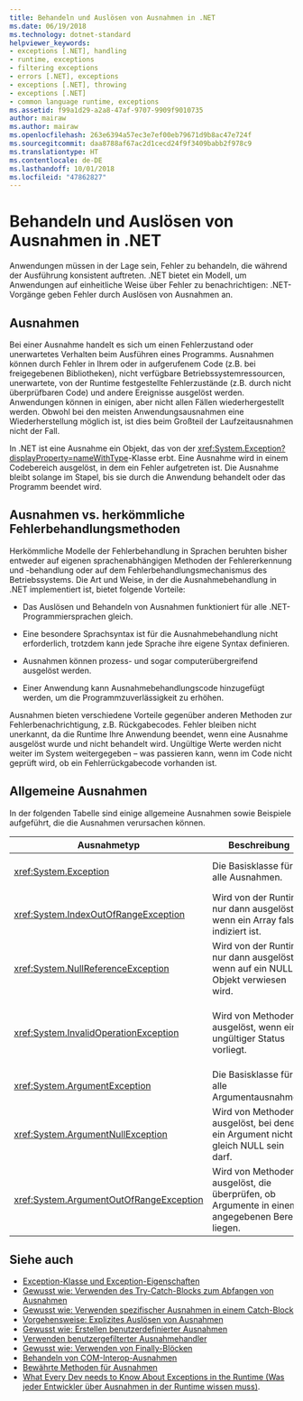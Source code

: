 ```yaml
---
title: Behandeln und Auslösen von Ausnahmen in .NET
ms.date: 06/19/2018
ms.technology: dotnet-standard
helpviewer_keywords:
- exceptions [.NET], handling
- runtime, exceptions
- filtering exceptions
- errors [.NET], exceptions
- exceptions [.NET], throwing
- exceptions [.NET]
- common language runtime, exceptions
ms.assetid: f99a1d29-a2a8-47af-9707-9909f9010735
author: mairaw
ms.author: mairaw
ms.openlocfilehash: 263e6394a57ec3e7ef00eb79671d9b8ac47e724f
ms.sourcegitcommit: daa8788af67ac2d1cecd24f9f3409babb2f978c9
ms.translationtype: HT
ms.contentlocale: de-DE
ms.lasthandoff: 10/01/2018
ms.locfileid: "47862827"
---
```

# <a name="handling-and-throwing-exceptions-in-net"></a>Behandeln und Auslösen von Ausnahmen in .NET

Anwendungen müssen in der Lage sein, Fehler zu behandeln, die während der Ausführung konsistent auftreten.  .NET bietet ein Modell, um Anwendungen auf einheitliche Weise über Fehler zu benachrichtigen: .NET-Vorgänge geben Fehler durch Auslösen von Ausnahmen an.

## <a name="exceptions"></a>Ausnahmen

Bei einer Ausnahme handelt es sich um einen Fehlerzustand oder unerwartetes Verhalten beim Ausführen eines Programms. Ausnahmen können durch Fehler in Ihrem oder in aufgerufenem Code (z.B. bei freigegebenen Bibliotheken), nicht verfügbare Betriebssystemressourcen, unerwartete, von der Runtime festgestellte Fehlerzustände (z.B. durch nicht überprüfbaren Code) und andere Ereignisse ausgelöst werden. Anwendungen können in einigen, aber nicht allen Fällen wiederhergestellt werden. Obwohl bei den meisten Anwendungsausnahmen eine Wiederherstellung möglich ist, ist dies beim Großteil der Laufzeitausnahmen nicht der Fall.

In .NET ist eine Ausnahme ein Objekt, das von der <xref:System.Exception?displayProperty=nameWithType>-Klasse erbt. Eine Ausnahme wird in einem Codebereich ausgelöst, in dem ein Fehler aufgetreten ist. Die Ausnahme bleibt solange im Stapel, bis sie durch die Anwendung behandelt oder das Programm beendet wird.

## <a name="exceptions-vs-traditional-error-handling-methods"></a>Ausnahmen vs. herkömmliche Fehlerbehandlungsmethoden

Herkömmliche Modelle der Fehlerbehandlung in Sprachen beruhten bisher entweder auf eigenen sprachenabhängigen Methoden der Fehlererkennung und -behandlung oder auf dem Fehlerbehandlungsmechanismus des Betriebssystems. Die Art und Weise, in der die Ausnahmebehandlung in .NET implementiert ist, bietet folgende Vorteile:

- Das Auslösen und Behandeln von Ausnahmen funktioniert für alle .NET-Programmiersprachen gleich.

- Eine besondere Sprachsyntax ist für die Ausnahmebehandlung nicht erforderlich, trotzdem kann jede Sprache ihre eigene Syntax definieren.

- Ausnahmen können prozess- und sogar computerübergreifend ausgelöst werden.

- Einer Anwendung kann Ausnahmebehandlungscode hinzugefügt werden, um die Programmzuverlässigkeit zu erhöhen.

Ausnahmen bieten verschiedene Vorteile gegenüber anderen Methoden zur Fehlerbenachrichtigung, z.B. Rückgabecodes. Fehler bleiben nicht unerkannt, da die Runtime Ihre Anwendung beendet, wenn eine Ausnahme ausgelöst wurde und nicht behandelt wird. Ungültige Werte werden nicht weiter im System weitergegeben – was passieren kann, wenn im Code nicht geprüft wird, ob ein Fehlerrückgabecode vorhanden ist.

## <a name="common-exceptions"></a>Allgemeine Ausnahmen

In der folgenden Tabelle sind einige allgemeine Ausnahmen sowie Beispiele aufgeführt, die die Ausnahmen verursachen können.

| Ausnahmetyp | Beschreibung  | Beispiel |
| -------------- | ----------- | ------- |
| <xref:System.Exception> | Die Basisklasse für alle Ausnahmen. | Keines (verwenden Sie eine abgeleitete Klasse dieser Ausnahme). |
| <xref:System.IndexOutOfRangeException> | Wird von der Runtime nur dann ausgelöst, wenn ein Array falsch indiziert ist. | Indizieren eines Arrays außerhalb seines gültigen Vereichs: <br /> `arr[arr.Length+1]` |
| <xref:System.NullReferenceException> | Wird von der Runtime nur dann ausgelöst, wenn auf ein NULL-Objekt verwiesen wird. | `object o = null;` <br /> `o.ToString();` |
| <xref:System.InvalidOperationException> | Wird von Methoden ausgelöst, wenn ein ungültiger Status vorliegt. | Aufrufen von `Enumerator.MoveNext()` nach Entfernen eines Elements aus der zugrunde liegenden Auflistung. |
| <xref:System.ArgumentException> | Die Basisklasse für alle Argumentausnahmen. | Keines (verwenden Sie eine abgeleitete Klasse dieser Ausnahme). |
| <xref:System.ArgumentNullException> | Wird von Methoden ausgelöst, bei denen ein Argument nicht gleich NULL sein darf. | `String s = null;` <br /> `"Calculate".IndexOf(s);`|
| <xref:System.ArgumentOutOfRangeException> | Wird von Methoden ausgelöst, die überprüfen, ob Argumente in einem angegebenen Bereich liegen. | `String s = "string";` <br /> `s.Substring(s.Length+1);` |

## <a name="see-also"></a>Siehe auch

- [Exception-Klasse und Exception-Eigenschaften](exception-class-and-properties.md)  
- [Gewusst wie: Verwenden des Try-Catch-Blocks zum Abfangen von Ausnahmen](how-to-use-the-try-catch-block-to-catch-exceptions.md)  
- [Gewusst wie: Verwenden spezifischer Ausnahmen in einem Catch-Block](how-to-use-specific-exceptions-in-a-catch-block.md)  
- [Vorgehensweise: Explizites Auslösen von Ausnahmen](how-to-explicitly-throw-exceptions.md)  
- [Gewusst wie: Erstellen benutzerdefinierter Ausnahmen](how-to-create-user-defined-exceptions.md)  
- [Verwenden benutzergefilterter Ausnahmehandler](using-user-filtered-exception-handlers.md)  
- [Gewusst wie: Verwenden von Finally-Blöcken](how-to-use-finally-blocks.md)  
- [Behandeln von COM-Interop-Ausnahmen](handling-com-interop-exceptions.md)  
- [Bewährte Methoden für Ausnahmen](best-practices-for-exceptions.md)  
- [What Every Dev needs to Know About Exceptions in the Runtime (Was jeder Entwickler über Ausnahmen in der Runtime wissen muss)](https://github.com/dotnet/coreclr/blob/master/Documentation/botr/exceptions.md).
